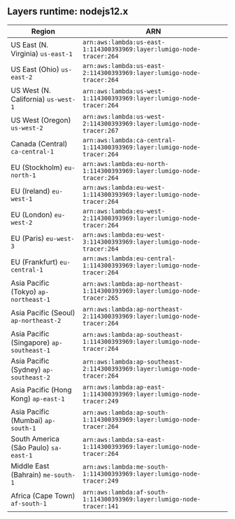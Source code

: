 Layers runtime: nodejs12.x
----
| Region | ARN |
| --- | --- |
|US East (N. Virginia)  `us-east-1`|`arn:aws:lambda:us-east-1:114300393969:layer:lumigo-node-tracer:264`|
|US East (Ohio)  `us-east-2`|`arn:aws:lambda:us-east-2:114300393969:layer:lumigo-node-tracer:264`|
|US West (N. California)  `us-west-1`|`arn:aws:lambda:us-west-1:114300393969:layer:lumigo-node-tracer:264`|
|US West (Oregon)  `us-west-2`|`arn:aws:lambda:us-west-2:114300393969:layer:lumigo-node-tracer:267`|
|Canada (Central)  `ca-central-1`|`arn:aws:lambda:ca-central-1:114300393969:layer:lumigo-node-tracer:264`|
|EU (Stockholm)  `eu-north-1`|`arn:aws:lambda:eu-north-1:114300393969:layer:lumigo-node-tracer:264`|
|EU (Ireland)  `eu-west-1`|`arn:aws:lambda:eu-west-1:114300393969:layer:lumigo-node-tracer:264`|
|EU (London)  `eu-west-2`|`arn:aws:lambda:eu-west-2:114300393969:layer:lumigo-node-tracer:264`|
|EU (Paris)  `eu-west-3`|`arn:aws:lambda:eu-west-3:114300393969:layer:lumigo-node-tracer:264`|
|EU (Frankfurt)  `eu-central-1`|`arn:aws:lambda:eu-central-1:114300393969:layer:lumigo-node-tracer:264`|
|Asia Pacific (Tokyo)  `ap-northeast-1`|`arn:aws:lambda:ap-northeast-1:114300393969:layer:lumigo-node-tracer:265`|
|Asia Pacific (Seoul)  `ap-northeast-2`|`arn:aws:lambda:ap-northeast-2:114300393969:layer:lumigo-node-tracer:264`|
|Asia Pacific (Singapore)  `ap-southeast-1`|`arn:aws:lambda:ap-southeast-1:114300393969:layer:lumigo-node-tracer:264`|
|Asia Pacific (Sydney)  `ap-southeast-2`|`arn:aws:lambda:ap-southeast-2:114300393969:layer:lumigo-node-tracer:264`|
|Asia Pacific (Hong Kong)  `ap-east-1`|`arn:aws:lambda:ap-east-1:114300393969:layer:lumigo-node-tracer:249`|
|Asia Pacific (Mumbai)  `ap-south-1`|`arn:aws:lambda:ap-south-1:114300393969:layer:lumigo-node-tracer:264`|
|South America (São Paulo)  `sa-east-1`|`arn:aws:lambda:sa-east-1:114300393969:layer:lumigo-node-tracer:264`|
|Middle East (Bahrain)  `me-south-1`|`arn:aws:lambda:me-south-1:114300393969:layer:lumigo-node-tracer:249`|
|Africa (Cape Town)  `af-south-1`|`arn:aws:lambda:af-south-1:114300393969:layer:lumigo-node-tracer:141`|
